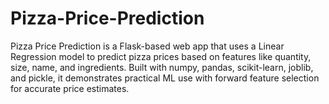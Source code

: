 # Pizza-Price-Prediction
Pizza Price Prediction is a Flask-based web app that uses a Linear Regression model to predict pizza prices based on features like quantity, size, name, and ingredients. Built with numpy, pandas, scikit-learn, joblib, and pickle, it demonstrates practical ML use with forward feature selection for accurate price estimates.
